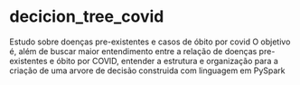 # decicion_tree_covid
Estudo sobre doenças pre-existentes e casos de óbito por covid
O objetivo é, além de buscar maior entendimento entre a relação de doenças pre-existentes e óbito por COVID, entender a estrutura e organização para a criação de uma arvore de decisão construida com linguagem em PySpark
